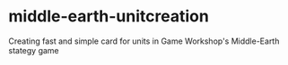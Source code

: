 # middle-earth-unitcreation
Creating fast and simple card for units in Game Workshop's Middle-Earth stategy game
